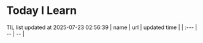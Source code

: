 # Today I Learn 
TIL list updated at 2025-07-23 02:56:39
| name | url | updated time |
| :--- | -- | -- |
